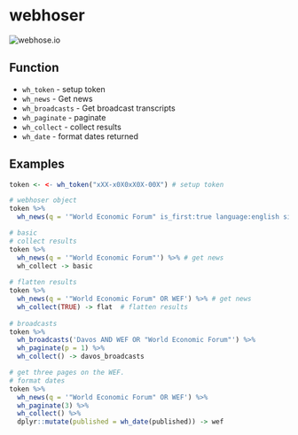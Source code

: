 # webhoser

![webhose.io](http://kinlane-productions.s3.amazonaws.com/api-evangelist-site/company/logos/webhose-io-logo.png)

## Function

* `wh_token` - setup token
* `wh_news` - Get news
* `wh_broadcasts` - Get broadcast transcripts
* `wh_paginate` - paginate
* `wh_collect` - collect results
* `wh_date` - format dates returned

## Examples

``` r
token <- <- wh_token("xXX-x0X0xX0X-00X") # setup token

# webhoser object
token %>% 
  wh_news(q = '"World Economic Forum" is_first:true language:english site_type:news') -> news

# basic
# collect results
token %>% 
  wh_news(q = '"World Economic Forum"') %>% # get news
  wh_collect -> basic
  
# flatten results
token %>% 
  wh_news(q = '"World Economic Forum" OR WEF') %>% # get news
  wh_collect(TRUE) -> flat  # flatten results
  
# broadcasts
token %>% 
  wh_broadcasts('Davos AND WEF OR "World Economic Forum"') %>% 
  wh_paginate(p = 1) %>% 
  wh_collect() -> davos_broadcasts

# get three pages on the WEF.
# format dates
token %>%  
  wh_news(q = '"World Economic Forum" OR WEF') %>% 
  wh_paginate(3) %>% 
  wh_collect() %>% 
  dplyr::mutate(published = wh_date(published)) -> wef
```
